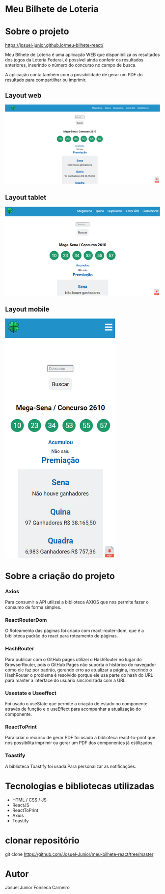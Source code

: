 # Meu Bilhete de Loteria

# Sobre o projeto

https://josuel-junior.github.io/meu-bilhete-react/

 
 Meu Bilhete de Loteria é uma aplicação WEB que disponibiliza os resultados dos jogos da Loteria Federal, é possível ainda conferir os resultados anteriores, inserindo o número do concurso no campo de busca.

A aplicação conta também com a possibilidade de gerar um PDF do resultado para compartilhar ou imprimir.


## Layout web
![Web ](https://github.com/Josuel-Junior/projects-images/blob/master/image%20Meu-Bilhete/Layout%20desktop.PNG?raw=true)


## Layout tablet
![Tablet ](https://github.com/Josuel-Junior/projects-images/blob/master/image%20Meu-Bilhete/Layout%20tablet.png?raw=true)


## Layout mobile

![Mobile ](https://github.com/Josuel-Junior/projects-images/blob/master/image%20Meu-Bilhete/Layout%20mobile.PNG?raw=true)

# Sobre a criação do projeto

### Axios

Para consumir a API utilizei a biblioteca AXIOS que nos permite fazer o consumo de forma simples.

### ReactRouterDom

O Roteamento das páginas foi criado com react-router-dom, que é a biblioteca padrão do react para roteamento de páginas.

### HashRouter

Para publicar com o GitHub pages utilizei o HashRouter no lugar do BrowserRouter, pois o GitHub Pages não suporta o histórico do navegador como ele faz por padrão, gerando erro ao atualizar a página,
inserindo o HashRouter o problema é resolvido porque ele usa parte do hash do URL para manter a interface do usuário sincronizada com a URL.

### Usestate e Useeffect

Foi usado o useState que permite a criação de estado no componente através de função e o useEffect para acompanhar a atualização do componente.

### ReactToPrint

Para criar o recurso de gerar PDF foi usado a biblioteca react-to-print que nos possibilita imprimir ou gerar um PDF dos componentes já estilizados.


### Toastify

A biblioteca Toastify foi usada Para personalizar as notificações.


# Tecnologias e bibliotecas utilizadas

- HTML / CSS / JS
- ReactJS
- ReactToPrint
- Axios
- Toastify


# clonar repositório
git clone https://github.com/Josuel-Junior/meu-bilhete-react/tree/master


# Autor

Josuel Junior Fonseca Carneiro
